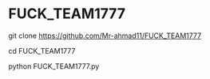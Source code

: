 # FUCK_TEAM1777

git clone 
https://github.com/Mr-ahmad11/FUCK_TEAM1777

cd FUCK_TEAM1777

python FUCK_TEAM1777.py
